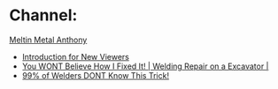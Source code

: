 # Channel:
[Meltin Metal Anthony](https://www.youtube.com/channel/UCHt5K7OkaBivUMvwn9W9ppw)
- [Introduction for New Viewers](https://youtu.be/xny8TnqVjV8)
- [You WONT Believe How I Fixed It! | Welding Repair on a Excavator |](https://youtu.be/_M2YESYlMp8)
- [99% of Welders DONT Know This Trick!](https://youtu.be/ez3dEQxNjyY)
